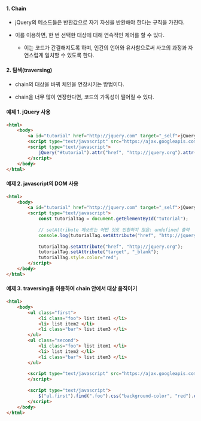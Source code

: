 
#### 1. Chain

- jQuery의 메소드들은 반환값으로 자기 자신을 반환해야 한다는 규칙을 가진다.

- 이를 이용하면, 한 번 선택한 대상에 대해 연속적인 제어를 할 수 있다.
	- 이는 코드가 간결해지도록 하며, 인간의 언어와 유사함으로써 사고의 과정과 자연스럽게 일치할 수 있도록 한다.


#### 2. 탐색(traversing)

- chain의 대상을 바꿔 체인을 연장시키는 방법이다.

- chain을 너무 많이 연장한다면, 코드의 가독성이 떨어질 수 있다.


#### 예제 1. jQuery 사용

```html
<html>
	<body>
		<a id="tutorial" href="http://jquery.com" target="_self">jQuery</a>
		<script type="text/javascript" src="https://ajax.googleapis.com/ajax/libs/jquery/3.7.1/jquery.min.js"></script> 
		<script type="text/javascript">
			jQuery("#tutorial").attr("href", "http://jquery.org").attr("target", "_blank").css("color","red");
		</script>
	</body>
</html>
```


#### 예제 2. javascript의 DOM 사용

```html
<html>
	<body>
		<a id="tutorial" href="http://jquery.com" target="_self">jQuery</a>
		<script type="text/javascript">
			const tutorialTag = document.getElementById("tutorial");
			
			// setAttribute 메소드는 어떤 것도 반환하지 않음: undefined 출력
			console.log(tutorialTag.setAttribute("href", "http://jquery.org"));
			
			tutorialTag.setAttribute("href", "http://jquery.org");
			tutorialTag.setAttribute("target", "_blank");
			tutorialTag.style.color="red";
		</script>
	</body>
</html>
```


#### 예제 3. traversing을 이용하여 chain 안에서 대상 움직이기

```html
<html>
	<body>
		<ul class="first">
			<li class="foo"> list item1 </li>
			<li> list item2 </li>
			<li class="bar"> list item3 </li>
		</ul>
		<ul class="second">
			<li class="foo"> list item1 </li>
			<li> list item2 </li>
			<li class="bar"> list item3 </li>
		</ul>
		
		<script type="text/javascript" src="https://ajax.googleapis.com/ajax/libs/jquery/3.7.1/jquery.min.js">
		</script> 
		
		<script type="text/javascript">
			$("ul.first").find(".foo").css("background-color", "red").end().find(".bar").css("background-color", "green")
		</script>
	</body>
</html>
```